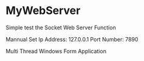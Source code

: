 # MyWebServer

Simple test the Socket Web Server Function

Mannual Set Ip Address: 127.0.0.1 
Port Number: 7890

Multi Thread Windows Form Application

